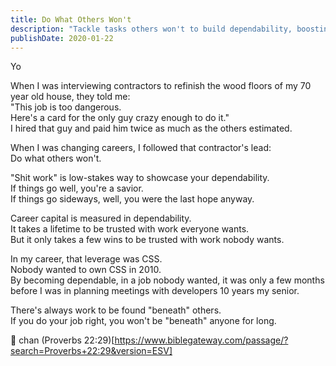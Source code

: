 ```yaml
---
title: Do What Others Won't
description: "Tackle tasks others won't to build dependability, boosting career capital and earning trust, opening doors to growth and new opportunities."
publishDate: 2020-01-22
---
```


Yo

When I was interviewing contractors to refinish the wood floors of my 70 year old house, they told me:  
"This job is too dangerous.  
Here's a card for the only guy crazy enough to do it."  
I hired that guy and paid him twice as much as the others estimated.

When I was changing careers, I followed that contractor's lead:  
Do what others won't.

"Shit work" is low-stakes way to showcase your dependability.  
If things go well, you're a savior.  
If things go sideways, well, you were the last hope anyway.

Career capital is measured in dependability.  
It takes a lifetime to be trusted with work everyone wants.  
But it only takes a few wins to be trusted with work nobody wants.

In my career, that leverage was CSS.  
Nobody wanted to own CSS in 2010.  
By becoming dependable, in a job nobody wanted, it was only a few months before I was in planning meetings with developers 10 years my senior.

There's always work to be found "beneath" others.  
If you do your job right, you won't be "beneath" anyone for long.

🤴 chan
(Proverbs 22:29)[https://www.biblegateway.com/passage/?search=Proverbs+22:29&version=ESV]
